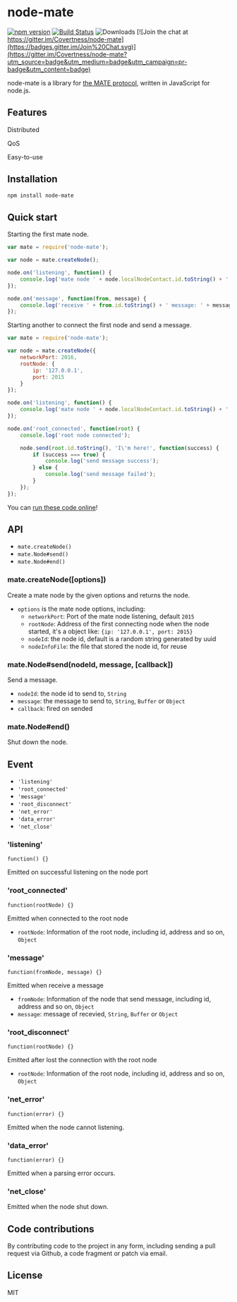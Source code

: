 # node-mate

[![npm version](https://badge.fury.io/js/node-mate.svg)](http://badge.fury.io/js/node-mate)
[![Build Status](https://travis-ci.org/Covertness/node-mate.svg?branch=master)](https://travis-ci.org/Covertness/node-mate)
![Downloads](https://img.shields.io/npm/dm/node-mate.svg?style=flat)
[![Join the chat at https://gitter.im/Covertness/node-mate](https://badges.gitter.im/Join%20Chat.svg)](https://gitter.im/Covertness/node-mate?utm_source=badge&utm_medium=badge&utm_campaign=pr-badge&utm_content=badge)


node-mate is a library for [the MATE protocol](https://github.com/Covertness/node-mate/blob/master/doc/mate-protocol.md), written in JavaScript for node.js.


## Features

Distributed

QoS

Easy-to-use


## Installation

```sh
npm install node-mate
```


## Quick start

Starting the first mate node.

```js
var mate = require('node-mate');

var node = mate.createNode();

node.on('listening', function() {
	console.log('mate node ' + node.localNodeContact.id.toString() + ' started');
});

node.on('message', function(from, message) {
    console.log('receive ' + from.id.toString() + ' message: ' + message);
});
```

Starting another to connect the first node and send a message.

```js
var mate = require('node-mate');

var node = mate.createNode({
    networkPort: 2016,
    rootNode: {
        ip: '127.0.0.1',
        port: 2015
    }
});

node.on('listening', function() {
    console.log('mate node ' + node.localNodeContact.id.toString() + ' started');
});

node.on('root_connected', function(root) {
    console.log('root node connected');

    node.send(root.id.toString(), 'I\'m here!', function(success) {
        if (success === true) {
            console.log('send message success');
        } else {
            console.log('send message failed');
        }
    });
});
```

You can [run these code online](http://runnable.com/VQqZsvRIG-9DPqiN/mate-example-for-node-js-and-hello-world)!


## API
* `mate.createNode()`
* `mate.Node#send()`
* `mate.Node#end()`

### mate.createNode([options])
Create a mate node by the given options and returns the node.
* `options` is the mate node options, including:
  * `networkPort`: Port of the mate node listening, default `2015`
  * `rootNode`: Address of the first connecting node when the node started, it's a object like: `{ip: '127.0.0.1', port: 2015}`
  * `nodeId`: the node id, default is a random string generated by uuid
  * `nodeInfoFile`: the file that stored the node id, for reuse

### mate.Node#send(nodeId, message, [callback])
Send a message.
* `nodeId`: the node id to send to, `String`
* `message`: the message to send to, `String`, `Buffer` or `Object`
* `callback`: fired on sended

### mate.Node#end()
Shut down the node.


## Event
* `'listening'`
* `'root_connected'`
* `'message'`
* `'root_disconnect'`
* `'net_error'`
* `'data_error'`
* `'net_close'`

### 'listening'
`function() {}`

Emitted on successful listening on the node port

### 'root_connected'
`function(rootNode) {}`

Emitted when connected to the root node
* `rootNode`: Information of the root node, including id, address and so on, `Object`

### 'message'
`function(fromNode, message) {}`

Emitted when receive  a message
* `fromNode`: Information of the node that send message, including id, address and so on, `Object`
* `message`: message of recevied, `String`, `Buffer` or `Object`

### 'root_disconnect'
`function(rootNode) {}`

Emitted after lost the connection with the root node
* `rootNode`: Information of the root node, including id, address and so on, `Object`

### 'net_error'
`function(error) {}`

Emitted when the node cannot listening.

### 'data_error'
`function(error) {}`

Emitted when a parsing error occurs.

### 'net_close'

Emitted when the node shut down.


## Code contributions

By contributing code to the project in any form, including sending a pull request via Github, a code fragment or patch via email.


## License

MIT
